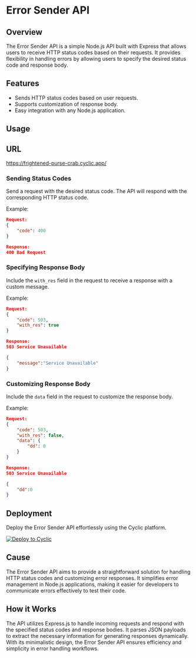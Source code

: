# Error Sender API

## Overview

The Error Sender API is a simple Node.js API built with Express that allows users to receive HTTP status codes based on their requests. It provides flexibility in handling errors by allowing users to specify the desired status code and response body.

## Features

- Sends HTTP status codes based on user requests.
- Supports customization of response body.
- Easy integration with any Node.js application.

## Usage

## URL
https://frightened-purse-crab.cyclic.app/


### Sending Status Codes

Send a request with the desired status code. The API will respond with the corresponding HTTP status code.

Example:

```json
Request:
{
    "code": 400
}

Response:
400 Bad Request
```

### Specifying Response Body

Include the `with_res` field in the request to receive a response with a custom message.

Example:

```json
Request:
{
    "code": 503,
    "with_res": true
}

Response:
503 Service Unavailable

{
    "message":"Service Unavailable"
}
```

### Customizing Response Body

Include the `data` field in the request to customize the response body.

Example:

```json
Request:
{
    "code": 503,
    "with_res": false,
    "data": {
        "dd": 0
    }
}

Response:
503 Service Unavailable

{
    "dd":0
}
```

## Deployment

Deploy the Error Sender API effortlessly using the Cyclic platform.

[![Deploy to Cyclic](https://deploy.cyclic.app/button.svg)](https://deploy.cyclic.app/)

## Cause

The Error Sender API aims to provide a straightforward solution for handling HTTP status codes and customizing error responses. It simplifies error management in Node.js applications, making it easier for developers to communicate errors effectively to test their code.

## How it Works

The API utilizes Express.js to handle incoming requests and respond with the specified status codes and response bodies. It parses JSON payloads to extract the necessary information for generating responses dynamically. With its minimalistic design, the Error Sender API ensures efficiency and simplicity in error handling workflows.
